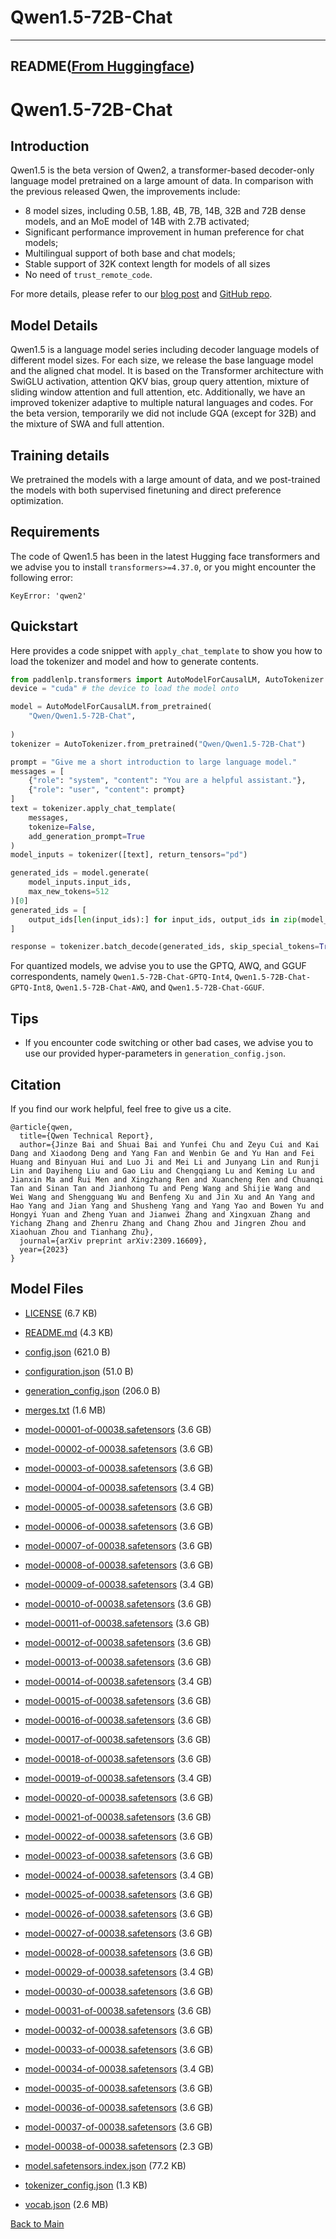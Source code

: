 
# Qwen1.5-72B-Chat
---


## README([From Huggingface](https://huggingface.co/Qwen/Qwen1.5-72B-Chat))



# Qwen1.5-72B-Chat


## Introduction

Qwen1.5 is the beta version of Qwen2, a transformer-based decoder-only language model pretrained on a large amount of data. In comparison with the previous released Qwen, the improvements include: 

* 8 model sizes, including 0.5B, 1.8B, 4B, 7B, 14B, 32B and 72B dense models, and an MoE model of 14B with 2.7B activated;
* Significant performance improvement in human preference for chat models;
* Multilingual support of both base and chat models;
* Stable support of 32K context length for models of all sizes
* No need of `trust_remote_code`.

For more details, please refer to our [blog post](https://qwenlm.github.io/blog/qwen1.5/) and [GitHub repo](https://github.com/QwenLM/Qwen1.5).
<br>

## Model Details
Qwen1.5 is a language model series including decoder language models of different model sizes. For each size, we release the base language model and the aligned chat model. It is based on the Transformer architecture with SwiGLU activation, attention QKV bias, group query attention, mixture of sliding window attention and full attention, etc. Additionally, we have an improved tokenizer adaptive to multiple natural languages and codes. For the beta version, temporarily we did not include GQA (except for 32B) and the mixture of SWA and full attention.

## Training details
We pretrained the models with a large amount of data, and we post-trained the models with both supervised finetuning and direct preference optimization.

## Requirements
The code of Qwen1.5 has been in the latest Hugging face transformers and we advise you to install `transformers>=4.37.0`, or you might encounter the following error:
```
KeyError: 'qwen2'
```

## Quickstart

Here provides a code snippet with `apply_chat_template` to show you how to load the tokenizer and model and how to generate contents.

```python
from paddlenlp.transformers import AutoModelForCausalLM, AutoTokenizer
device = "cuda" # the device to load the model onto

model = AutoModelForCausalLM.from_pretrained(
    "Qwen/Qwen1.5-72B-Chat",
    
)
tokenizer = AutoTokenizer.from_pretrained("Qwen/Qwen1.5-72B-Chat")

prompt = "Give me a short introduction to large language model."
messages = [
    {"role": "system", "content": "You are a helpful assistant."},
    {"role": "user", "content": prompt}
]
text = tokenizer.apply_chat_template(
    messages,
    tokenize=False,
    add_generation_prompt=True
)
model_inputs = tokenizer([text], return_tensors="pd")

generated_ids = model.generate(
    model_inputs.input_ids,
    max_new_tokens=512
)[0]
generated_ids = [
    output_ids[len(input_ids):] for input_ids, output_ids in zip(model_inputs.input_ids, generated_ids)
]

response = tokenizer.batch_decode(generated_ids, skip_special_tokens=True)[0]
```

For quantized models, we advise you to use the GPTQ, AWQ, and GGUF correspondents, namely `Qwen1.5-72B-Chat-GPTQ-Int4`, `Qwen1.5-72B-Chat-GPTQ-Int8`, `Qwen1.5-72B-Chat-AWQ`, and `Qwen1.5-72B-Chat-GGUF`.


## Tips

* If you encounter code switching or other bad cases, we advise you to use our provided hyper-parameters in `generation_config.json`.


## Citation

If you find our work helpful, feel free to give us a cite.

```
@article{qwen,
  title={Qwen Technical Report},
  author={Jinze Bai and Shuai Bai and Yunfei Chu and Zeyu Cui and Kai Dang and Xiaodong Deng and Yang Fan and Wenbin Ge and Yu Han and Fei Huang and Binyuan Hui and Luo Ji and Mei Li and Junyang Lin and Runji Lin and Dayiheng Liu and Gao Liu and Chengqiang Lu and Keming Lu and Jianxin Ma and Rui Men and Xingzhang Ren and Xuancheng Ren and Chuanqi Tan and Sinan Tan and Jianhong Tu and Peng Wang and Shijie Wang and Wei Wang and Shengguang Wu and Benfeng Xu and Jin Xu and An Yang and Hao Yang and Jian Yang and Shusheng Yang and Yang Yao and Bowen Yu and Hongyi Yuan and Zheng Yuan and Jianwei Zhang and Xingxuan Zhang and Yichang Zhang and Zhenru Zhang and Chang Zhou and Jingren Zhou and Xiaohuan Zhou and Tianhang Zhu},
  journal={arXiv preprint arXiv:2309.16609},
  year={2023}
}
```



## Model Files

- [LICENSE](https://paddlenlp.bj.bcebos.com/models/community/Qwen/Qwen1.5-72B-Chat/LICENSE) (6.7 KB)

- [README.md](https://paddlenlp.bj.bcebos.com/models/community/Qwen/Qwen1.5-72B-Chat/README.md) (4.3 KB)

- [config.json](https://paddlenlp.bj.bcebos.com/models/community/Qwen/Qwen1.5-72B-Chat/config.json) (621.0 B)

- [configuration.json](https://paddlenlp.bj.bcebos.com/models/community/Qwen/Qwen1.5-72B-Chat/configuration.json) (51.0 B)

- [generation_config.json](https://paddlenlp.bj.bcebos.com/models/community/Qwen/Qwen1.5-72B-Chat/generation_config.json) (206.0 B)

- [merges.txt](https://paddlenlp.bj.bcebos.com/models/community/Qwen/Qwen1.5-72B-Chat/merges.txt) (1.6 MB)

- [model-00001-of-00038.safetensors](https://paddlenlp.bj.bcebos.com/models/community/Qwen/Qwen1.5-72B-Chat/model-00001-of-00038.safetensors) (3.6 GB)

- [model-00002-of-00038.safetensors](https://paddlenlp.bj.bcebos.com/models/community/Qwen/Qwen1.5-72B-Chat/model-00002-of-00038.safetensors) (3.6 GB)

- [model-00003-of-00038.safetensors](https://paddlenlp.bj.bcebos.com/models/community/Qwen/Qwen1.5-72B-Chat/model-00003-of-00038.safetensors) (3.6 GB)

- [model-00004-of-00038.safetensors](https://paddlenlp.bj.bcebos.com/models/community/Qwen/Qwen1.5-72B-Chat/model-00004-of-00038.safetensors) (3.4 GB)

- [model-00005-of-00038.safetensors](https://paddlenlp.bj.bcebos.com/models/community/Qwen/Qwen1.5-72B-Chat/model-00005-of-00038.safetensors) (3.6 GB)

- [model-00006-of-00038.safetensors](https://paddlenlp.bj.bcebos.com/models/community/Qwen/Qwen1.5-72B-Chat/model-00006-of-00038.safetensors) (3.6 GB)

- [model-00007-of-00038.safetensors](https://paddlenlp.bj.bcebos.com/models/community/Qwen/Qwen1.5-72B-Chat/model-00007-of-00038.safetensors) (3.6 GB)

- [model-00008-of-00038.safetensors](https://paddlenlp.bj.bcebos.com/models/community/Qwen/Qwen1.5-72B-Chat/model-00008-of-00038.safetensors) (3.6 GB)

- [model-00009-of-00038.safetensors](https://paddlenlp.bj.bcebos.com/models/community/Qwen/Qwen1.5-72B-Chat/model-00009-of-00038.safetensors) (3.4 GB)

- [model-00010-of-00038.safetensors](https://paddlenlp.bj.bcebos.com/models/community/Qwen/Qwen1.5-72B-Chat/model-00010-of-00038.safetensors) (3.6 GB)

- [model-00011-of-00038.safetensors](https://paddlenlp.bj.bcebos.com/models/community/Qwen/Qwen1.5-72B-Chat/model-00011-of-00038.safetensors) (3.6 GB)

- [model-00012-of-00038.safetensors](https://paddlenlp.bj.bcebos.com/models/community/Qwen/Qwen1.5-72B-Chat/model-00012-of-00038.safetensors) (3.6 GB)

- [model-00013-of-00038.safetensors](https://paddlenlp.bj.bcebos.com/models/community/Qwen/Qwen1.5-72B-Chat/model-00013-of-00038.safetensors) (3.6 GB)

- [model-00014-of-00038.safetensors](https://paddlenlp.bj.bcebos.com/models/community/Qwen/Qwen1.5-72B-Chat/model-00014-of-00038.safetensors) (3.4 GB)

- [model-00015-of-00038.safetensors](https://paddlenlp.bj.bcebos.com/models/community/Qwen/Qwen1.5-72B-Chat/model-00015-of-00038.safetensors) (3.6 GB)

- [model-00016-of-00038.safetensors](https://paddlenlp.bj.bcebos.com/models/community/Qwen/Qwen1.5-72B-Chat/model-00016-of-00038.safetensors) (3.6 GB)

- [model-00017-of-00038.safetensors](https://paddlenlp.bj.bcebos.com/models/community/Qwen/Qwen1.5-72B-Chat/model-00017-of-00038.safetensors) (3.6 GB)

- [model-00018-of-00038.safetensors](https://paddlenlp.bj.bcebos.com/models/community/Qwen/Qwen1.5-72B-Chat/model-00018-of-00038.safetensors) (3.6 GB)

- [model-00019-of-00038.safetensors](https://paddlenlp.bj.bcebos.com/models/community/Qwen/Qwen1.5-72B-Chat/model-00019-of-00038.safetensors) (3.4 GB)

- [model-00020-of-00038.safetensors](https://paddlenlp.bj.bcebos.com/models/community/Qwen/Qwen1.5-72B-Chat/model-00020-of-00038.safetensors) (3.6 GB)

- [model-00021-of-00038.safetensors](https://paddlenlp.bj.bcebos.com/models/community/Qwen/Qwen1.5-72B-Chat/model-00021-of-00038.safetensors) (3.6 GB)

- [model-00022-of-00038.safetensors](https://paddlenlp.bj.bcebos.com/models/community/Qwen/Qwen1.5-72B-Chat/model-00022-of-00038.safetensors) (3.6 GB)

- [model-00023-of-00038.safetensors](https://paddlenlp.bj.bcebos.com/models/community/Qwen/Qwen1.5-72B-Chat/model-00023-of-00038.safetensors) (3.6 GB)

- [model-00024-of-00038.safetensors](https://paddlenlp.bj.bcebos.com/models/community/Qwen/Qwen1.5-72B-Chat/model-00024-of-00038.safetensors) (3.4 GB)

- [model-00025-of-00038.safetensors](https://paddlenlp.bj.bcebos.com/models/community/Qwen/Qwen1.5-72B-Chat/model-00025-of-00038.safetensors) (3.6 GB)

- [model-00026-of-00038.safetensors](https://paddlenlp.bj.bcebos.com/models/community/Qwen/Qwen1.5-72B-Chat/model-00026-of-00038.safetensors) (3.6 GB)

- [model-00027-of-00038.safetensors](https://paddlenlp.bj.bcebos.com/models/community/Qwen/Qwen1.5-72B-Chat/model-00027-of-00038.safetensors) (3.6 GB)

- [model-00028-of-00038.safetensors](https://paddlenlp.bj.bcebos.com/models/community/Qwen/Qwen1.5-72B-Chat/model-00028-of-00038.safetensors) (3.6 GB)

- [model-00029-of-00038.safetensors](https://paddlenlp.bj.bcebos.com/models/community/Qwen/Qwen1.5-72B-Chat/model-00029-of-00038.safetensors) (3.4 GB)

- [model-00030-of-00038.safetensors](https://paddlenlp.bj.bcebos.com/models/community/Qwen/Qwen1.5-72B-Chat/model-00030-of-00038.safetensors) (3.6 GB)

- [model-00031-of-00038.safetensors](https://paddlenlp.bj.bcebos.com/models/community/Qwen/Qwen1.5-72B-Chat/model-00031-of-00038.safetensors) (3.6 GB)

- [model-00032-of-00038.safetensors](https://paddlenlp.bj.bcebos.com/models/community/Qwen/Qwen1.5-72B-Chat/model-00032-of-00038.safetensors) (3.6 GB)

- [model-00033-of-00038.safetensors](https://paddlenlp.bj.bcebos.com/models/community/Qwen/Qwen1.5-72B-Chat/model-00033-of-00038.safetensors) (3.6 GB)

- [model-00034-of-00038.safetensors](https://paddlenlp.bj.bcebos.com/models/community/Qwen/Qwen1.5-72B-Chat/model-00034-of-00038.safetensors) (3.4 GB)

- [model-00035-of-00038.safetensors](https://paddlenlp.bj.bcebos.com/models/community/Qwen/Qwen1.5-72B-Chat/model-00035-of-00038.safetensors) (3.6 GB)

- [model-00036-of-00038.safetensors](https://paddlenlp.bj.bcebos.com/models/community/Qwen/Qwen1.5-72B-Chat/model-00036-of-00038.safetensors) (3.6 GB)

- [model-00037-of-00038.safetensors](https://paddlenlp.bj.bcebos.com/models/community/Qwen/Qwen1.5-72B-Chat/model-00037-of-00038.safetensors) (3.6 GB)

- [model-00038-of-00038.safetensors](https://paddlenlp.bj.bcebos.com/models/community/Qwen/Qwen1.5-72B-Chat/model-00038-of-00038.safetensors) (2.3 GB)

- [model.safetensors.index.json](https://paddlenlp.bj.bcebos.com/models/community/Qwen/Qwen1.5-72B-Chat/model.safetensors.index.json) (77.2 KB)

- [tokenizer_config.json](https://paddlenlp.bj.bcebos.com/models/community/Qwen/Qwen1.5-72B-Chat/tokenizer_config.json) (1.3 KB)

- [vocab.json](https://paddlenlp.bj.bcebos.com/models/community/Qwen/Qwen1.5-72B-Chat/vocab.json) (2.6 MB)


[Back to Main](../../)